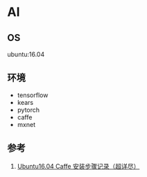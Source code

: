 # AI

## OS

ubuntu:16.04

## 环境

- tensorflow
- kears
- pytorch
- caffe
- mxnet

## 参考

1. [Ubuntu16.04 Caffe 安装步骤记录（超详尽）](https://blog.csdn.net/yhaolpz/article/details/71375762/)
